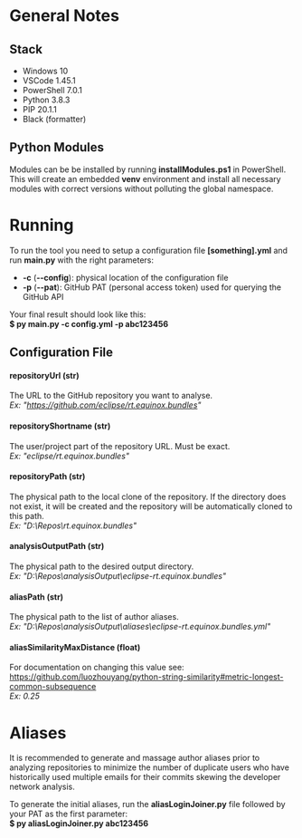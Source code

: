# General Notes

## Stack
- Windows 10
- VSCode 1.45.1
- PowerShell 7.0.1
- Python 3.8.3
- PIP 20.1.1
- Black (formatter)

## Python Modules
Modules can be be installed by running **installModules.ps1** in PowerShell. This will create an embedded **venv** environment and install all necessary modules with correct versions without polluting the global namespace.

# Running
To run the tool you need to setup a configuration file **[something].yml** and run **main.py** with the right parameters:
- **-c** (**--config**): physical location of the configuration file
- **-p** (**--pat**): GitHub PAT (personal access token) used for querying the GitHub API

Your final result should look like this:  
**$ py main.py -c config.yml -p abc123456**

## Configuration File

#### repositoryUrl (str)
The URL to the GitHub repository you want to analyse.  
*Ex: "https://github.com/eclipse/rt.equinox.bundles"*

#### repositoryShortname (str)
The user/project part of the repository URL. Must be exact.  
*Ex: "eclipse/rt.equinox.bundles"*

#### repositoryPath (str)
The physical path to the local clone of the repository.
If the directory does not exist, it will be created and the repository will be automatically cloned to this path.   
*Ex: "D:\Repos\rt.equinox.bundles"*

#### analysisOutputPath (str)
The physical path to the desired output directory.  
*Ex: "D:\Repos\analysisOutput\eclipse-rt.equinox.bundles"*

#### aliasPath (str)
The physical path to the list of author aliases.  
*Ex: "D:\Repos\analysisOutput\aliases\eclipse-rt.equinox.bundles.yml"*

#### aliasSimilarityMaxDistance (float)
For documentation on changing this value see:  
https://github.com/luozhouyang/python-string-similarity#metric-longest-common-subsequence  
*Ex: 0.25*

# Aliases
It is recommended to generate and massage author aliases prior to analyzing repositories to minimize the number of duplicate users who have historically used multiple emails for their commits skewing the developer network analysis.

To generate the initial aliases, run the **aliasLoginJoiner.py** file followed by your PAT as the first parameter:  
**$ py aliasLoginJoiner.py abc123456**